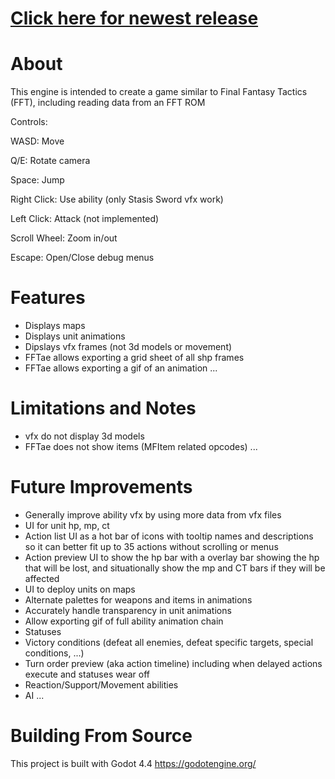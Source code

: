 # [Click here for newest release](https://github.com/mrgudenheim/FFT-like-engine/releases)

# About
This engine is intended to create a game similar to Final Fantasy Tactics (FFT), including reading data from an FFT ROM


Controls:

WASD: Move

Q/E: Rotate camera

Space: Jump

Right Click: Use ability (only Stasis Sword vfx work)

Left Click: Attack (not implemented)

Scroll Wheel: Zoom in/out

Escape: Open/Close debug menus


# Features
- Displays maps
- Displays unit animations
- Dipslays vfx frames (not 3d models or movement)
- FFTae allows exporting a grid sheet of all shp frames
- FFTae allows exporting a gif of an animation
...


# Limitations and Notes
- vfx do not display 3d models
- FFTae does not show items (MFItem related opcodes)
...


# Future Improvements
- Generally improve ability vfx by using more data from vfx files
- UI for unit hp, mp, ct
- Action list UI as a hot bar of icons with tooltip names and descriptions so it can better fit up to 35 actions without scrolling or menus
- Action preview UI to show the hp bar with a overlay bar showing the hp that will be lost, and situationally show the mp and CT bars if they will be affected
- UI to deploy units on maps
- Alternate palettes for weapons and items in animations
- Accurately handle transparency in unit animations
- Allow exporting gif of full ability animation chain
- Statuses
- Victory conditions (defeat all enemies, defeat specific targets, special conditions, ...)
- Turn order preview (aka action timeline) including when delayed actions execute and statuses wear off
- Reaction/Support/Movement abilities
- AI
...

# Building From Source
This project is built with Godot 4.4
https://godotengine.org/
